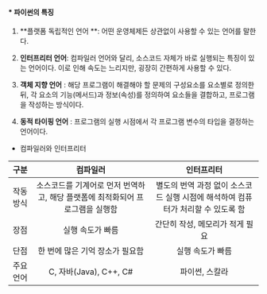<h4> * 파이썬의 특징</h4>

1.  **플랫폼 독립적인 언어 **: 어떤 운영체제든 상관없이 사용할 수 있는 언어를 말한다.
2. **인터프리터 언어**: 컴파일러 언어와 달리, 소스코드 자체가 바로 실행되는 특징이 있는 언어이다. 이로 인해 속도는 느리지만, 굉장히 간편하게 사용할 수 있다.

3. **객체 지향 언어** : 해당 프로그램이 해결해야 할 문제의 구성요소를 요소별로 정의한 뒤, 각 요소의 기능(메서드)과 정보(속성)를 정의하여 요소들을 결합하고, 프로그램을 작성하는 방식이다.

4. **동적 타이핑 언어** : 프로그램의 실행 시점에서 각 프로그램 변수의 타입을 결정하는 언어이다.



- 컴파일러와 인터프리터

|   구분    |                           컴파일러                           |                          인터프리터                          |
| :-------: | :----------------------------------------------------------: | :----------------------------------------------------------: |
| 작동방식  | 소스코드를 기계어로 먼저 번역하고, 해당 플랫폼에 최적화되어 프로그램을 실행함 | 별도의 번역 과정 없이 소스코드 실행 시점에 해석하여 컴퓨터가 처리할 수 있도록 함 |
|   장점    |                       실행 속도가 빠름                       |               간단히 작성, 메모리가 적게 필요                |
|   단점    |               한 번에 많은 기억 장소가 필요함                |                       실행 속도가 빠름                       |
| 주요 언어 |                    C, 자바(Java), C++, C#                    |                        파이썬, 스칼라                        |













